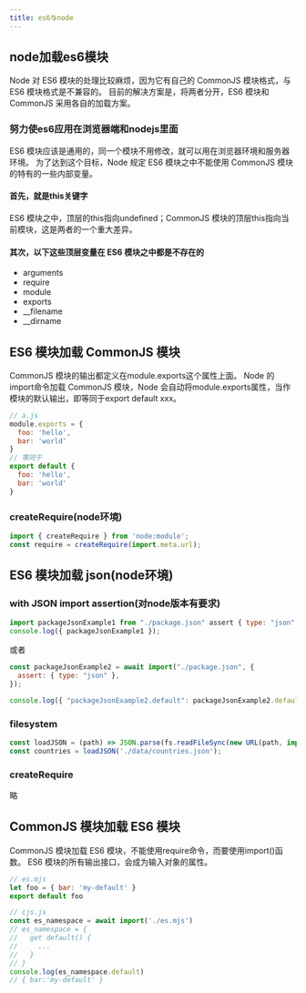 ```yaml
---
title: es6与node
---
```


## node加载es6模块

Node 对 ES6 模块的处理比较麻烦，因为它有自己的 CommonJS 模块格式，与 ES6 模块格式是不兼容的。
目前的解决方案是，将两者分开，ES6 模块和 CommonJS 采用各自的加载方案。

### 努力使es6应用在浏览器端和nodejs里面

ES6 模块应该是通用的，同一个模块不用修改，就可以用在浏览器环境和服务器环境。
为了达到这个目标，Node 规定 ES6 模块之中不能使用 CommonJS 模块的特有的一些内部变量。

#### 首先，就是this关键字

ES6 模块之中，顶层的this指向undefined；CommonJS 模块的顶层this指向当前模块，这是两者的一个重大差异。

#### 其次，以下这些**顶层变量**在 ES6 模块之中都是不存在的

- arguments
- require
- module
- exports
- __filename
- __dirname

## ES6 模块加载 CommonJS 模块

CommonJS 模块的输出都定义在module.exports这个属性上面。
Node 的import命令加载 CommonJS 模块，Node 会自动将module.exports属性，当作模块的默认输出，即等同于export default xxx。

```javascript
// a.js
module.exports = {
  foo: 'hello',
  bar: 'world'
}
// 等同于
export default {
  foo: 'hello',
  bar: 'world'
}
```

### createRequire(node环境)

```javascript
import { createRequire } from 'node:module';
const require = createRequire(import.meta.url);
```

## ES6 模块加载 json(node环境)

### with JSON import assertion(对node版本有要求)

```javascript
import packageJsonExample1 from "./package.json" assert { type: "json" };
console.log({ packageJsonExample1 });
```

或者

```javascript
const packageJsonExample2 = await import("./package.json", {
  assert: { type: "json" },
});

console.log({ "packageJsonExample2.default": packageJsonExample2.default });
```

### filesystem

```javascript
const loadJSON = (path) => JSON.parse(fs.readFileSync(new URL(path, import.meta.url)));
const countries = loadJSON('./data/countries.json');
```

### createRequire

略

## CommonJS 模块加载 ES6 模块

CommonJS 模块加载 ES6 模块，不能使用require命令，而要使用import()函数。
ES6 模块的所有输出接口，会成为输入对象的属性。

```javascript
// es.mjs
let foo = { bar: 'my-default' }
export default foo

// cjs.js
const es_namespace = await import('./es.mjs')
// es_namespace = {
//   get default() {
//     ...
//   }
// }
console.log(es_namespace.default)
// { bar:'my-default' }
```
